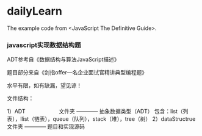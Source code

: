 # dailyLearn
The example code from &lt;JavaScript The Definitive Guide>.

<h3>javascript实现数据结构题</h3>

ADT参考自《数据结构与算法JavaScript描述》

题目部分来自《剑指offer—名企业面试官精讲典型编程题》

水平有限，如有缺漏，望见谅！


文件结构：

1）ADT 　　　　　　文件夹 ———— 抽象数据类型（ADT）
	包含：list（列表），llist（链表），queue（队列），stack（堆），tree（树）
2）dataStructrue　　文件夹 ———— 题目和实现源码

	
	









